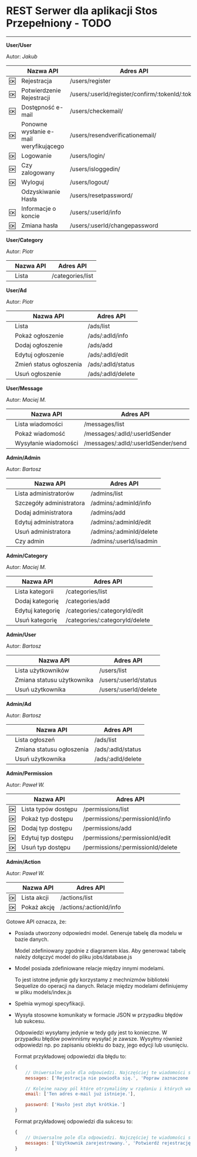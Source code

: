 # REST Serwer dla aplikacji Stos Przepełniony - TODO

* * *

**User/User**

Autor: _Jakub_

|      | Nazwa API                              | Adres API                                       |
| ---- | -------------------------------------- | ----------------------------------------------- |
| :ok: | Rejestracja                            | /users/register                                 |
| :ok: | Potwierdzenie Rejestracji              | /users/:userId/register/confirm/:tokenId/:token |
| :ok: | Dostępność e-mail                      | /users/checkemail/                              |
| :ok: | Ponowne wysłanie e-mail weryfikującego | /users/resendverificationemail/                 |
| :ok: | Logowanie                              | /users/login/                                   |
| :ok: | Czy zalogowany                         | /users/isloggedin/                              |
| :ok: | Wyloguj                                | /users/logout/                                  |
|      | Odzyskiwanie Hasła                     | /users/resetpassword/                           |
| :ok: | Informacje o koncie                    | /users/:userId/info                             |
| :ok: | Zmiana hasła                           | /users/:userId/changepassword                   |

**User/Category**

Autor: _Piotr_

|     | Nazwa API | Adres API        |
| --- | --------- | ---------------- |
|     | Lista     | /categories/list |

**User/Ad**

Autor: _Piotr_

|     | Nazwa API               | Adres API         |
| --- | ----------------------- | ----------------- |
|     | Lista                   | /ads/list         |
|     | Pokaż ogłoszenie        | /ads/:adId/info   |
|     | Dodaj ogłoszenie        | /ads/add          |
|     | Edytuj ogłoszenie       | /ads/:adId/edit   |
|     | Zmień status ogłoszenia | /ads/:adId/status |
|     | Usuń ogłoszenie         | /ads/:adId/delete |

**User/Message**

Autor: _Maciej M._

|     | Nazwa API            | Adres API                          |
| --- | -------------------- | ---------------------------------- |
|     | Lista wiadomości     | /messages/list                     |
|     | Pokaż wiadomość      | /messages/:adId/:userIdSender      |
|     | Wysyłanie wiadomości | /messages/:adId/:userIdSender/send |

**Admin/Admin**

Autor: _Bartosz_

|     | Nazwa API                | Adres API               |
| --- | ------------------------ | ----------------------- |
|     | Lista administratorów    | /admins/list            |
|     | Szczegóły administratora | /admins/:adminId/info   |
|     | Dodaj administratora     | /admins/add             |
|     | Edytuj administratora    | /admins/:adminId/edit   |
|     | Usuń administratora      | /admins/:adminId/delete |
|     | Czy admin                | /admins/:userId/isadmin |

**Admin/Category**

Autor: _Maciej M._

|     | Nazwa API        | Adres API                      |
| --- | ---------------- | ------------------------------ |
|     | Lista kategorii  | /categories/list               |
|     | Dodaj kategorię  | /categories/add                |
|     | Edytuj kategorię | /categories/:categoryId/edit   |
|     | Usuń kategorię   | /categories/:categoryId/delete |

**Admin/User**

Autor: _Bartosz_

|     | Nazwa API                  | Adres API             |
| --- | -------------------------- | --------------------- |
|     | Lista użytkowników         | /users/list           |
|     | Zmiana statusu użytkownika | /users/:userId/status |
|     | Usuń użytkownika           | /users/:userId/delete |

**Admin/Ad**

Autor: _Bartosz_

|     | Nazwa API                 | Adres API         |
| --- | ------------------------- | ----------------- |
|     | Lista ogłoszeń            | /ads/list         |
|     | Zmiana statusu ogłoszenia | /ads/:adId/status |
|     | Usuń użytkownika          | /ads/:adId/delete |

**Admin/Permission**

Autor: _Paweł W._

|      | Nazwa API           | Adres API                         |
| ---  | ------------------- | --------------------------------- |
| :ok: | Lista typów dostępu | /permissions/list                 |
| :ok: | Pokaż typ dostępu   | /permissions/:permissionId/info   |
| :ok: | Dodaj typ dostępu   | /permissions/add                  |
| :ok: | Edytuj typ dostępu  | /permissions/:permissionId/edit   |
| :ok: | Usuń typ dostępu    | /permissions/:permissionId/delete |

**Admin/Action**

Autor: _Paweł W._

|      | Nazwa API   | Adres API               |
| ---  | ----------- | ----------------------- |
| :ok: | Lista akcji | /actions/list           |
| :ok: | Pokaż akcję | /actions/:actionId/info |

Gotowe API oznacza, że:

-   Posiada utworzony odpowiedni model. Generuje tabelę dla modelu w bazie danych.

    Model zdefiniowany zgodnie z diagramem klas. Aby generować tabelę należy dołączyć model do pliku jobs/database.js

-   Model posiada zdefiniowane relacje między innymi modelami.

    To jest istotne jedynie gdy korzystamy z mechnizmów biblioteki Sequelize do operacji na danych. Relacje między modelami definiujemy w pliku models/index.js

-   Spełnia wymogi specyfikacji.

-   Wysyła stosowne komunikaty w formacie JSON w przypadku błędów lub sukcesu.

    Odpowiedzi wysyłamy jedynie w tedy gdy jest to konieczne. W przypadku błędów powinniśmy wysyłać je zawsze. Wysyłmy również odpowiedzi np. po zapisaniu obiektu do bazy, jego edycji lub usunięciu.

    Format przykładowej odpowiedzi dla błędu to:

    ```javascript
    {
        // Uniwersalne pole dla odpowiedzi. Najczęściej te wiadomości są wyświetlane nad formularzami.
        messages: ['Rejestracja nie powiodła się.', 'Popraw zaznaczone pola.'],

        // Kolejne nazwy pól które otrzymaliśmy w rządaniu i których walidacja sie nie powiodła.
        email: ['Ten adres e-mail już istnieje.'],

        password: ['Hasło jest zbyt krótkie.']
    }
    ```

    Format przykładowej odpowiedzi dla sukcesu to:

    ```javascript
    {
        // Uniwersalne pole dla odpowiedzi. Najczęściej te wiadomości są wyświetlane nad formularzami.
        messages: ['Użytkownik zarejestrowany.', 'Potwierdź rejestrację weryfikując konto linkiem wysłanym na podany adres e-mail.']
    }
    ```
